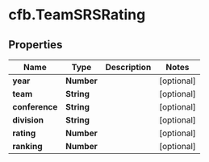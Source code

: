 # cfb.TeamSRSRating

## Properties
Name | Type | Description | Notes
------------ | ------------- | ------------- | -------------
**year** | **Number** |  | [optional] 
**team** | **String** |  | [optional] 
**conference** | **String** |  | [optional] 
**division** | **String** |  | [optional] 
**rating** | **Number** |  | [optional] 
**ranking** | **Number** |  | [optional] 


